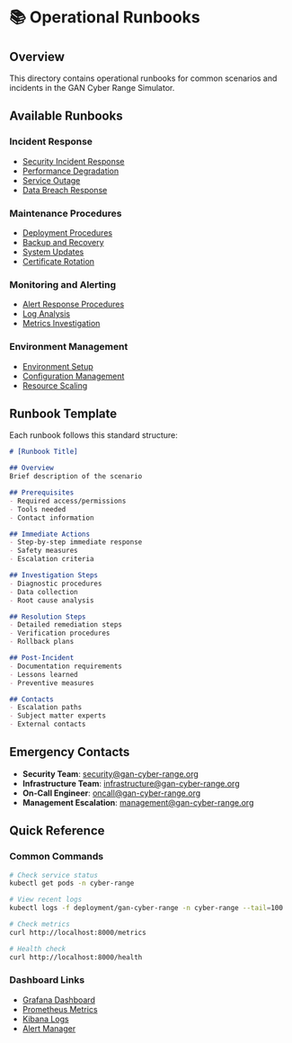 # 📚 Operational Runbooks

## Overview

This directory contains operational runbooks for common scenarios and incidents in the GAN Cyber Range Simulator.

## Available Runbooks

### Incident Response
- [Security Incident Response](./security-incident-response.md)
- [Performance Degradation](./performance-degradation.md)
- [Service Outage](./service-outage.md)
- [Data Breach Response](./data-breach-response.md)

### Maintenance Procedures
- [Deployment Procedures](./deployment-procedures.md)
- [Backup and Recovery](./backup-recovery.md)
- [System Updates](./system-updates.md)
- [Certificate Rotation](./certificate-rotation.md)

### Monitoring and Alerting
- [Alert Response Procedures](./alert-response.md)
- [Log Analysis](./log-analysis.md)
- [Metrics Investigation](./metrics-investigation.md)

### Environment Management
- [Environment Setup](./environment-setup.md)
- [Configuration Management](./configuration-management.md)
- [Resource Scaling](./resource-scaling.md)

## Runbook Template

Each runbook follows this standard structure:

```markdown
# [Runbook Title]

## Overview
Brief description of the scenario

## Prerequisites
- Required access/permissions
- Tools needed
- Contact information

## Immediate Actions
- Step-by-step immediate response
- Safety measures
- Escalation criteria

## Investigation Steps
- Diagnostic procedures
- Data collection
- Root cause analysis

## Resolution Steps
- Detailed remediation steps
- Verification procedures
- Rollback plans

## Post-Incident
- Documentation requirements
- Lessons learned
- Preventive measures

## Contacts
- Escalation paths
- Subject matter experts
- External contacts
```

## Emergency Contacts

- **Security Team**: security@gan-cyber-range.org
- **Infrastructure Team**: infrastructure@gan-cyber-range.org
- **On-Call Engineer**: oncall@gan-cyber-range.org
- **Management Escalation**: management@gan-cyber-range.org

## Quick Reference

### Common Commands
```bash
# Check service status
kubectl get pods -n cyber-range

# View recent logs
kubectl logs -f deployment/gan-cyber-range -n cyber-range --tail=100

# Check metrics
curl http://localhost:8000/metrics

# Health check
curl http://localhost:8000/health
```

### Dashboard Links
- [Grafana Dashboard](http://grafana.cyber-range.local/dashboard)
- [Prometheus Metrics](http://prometheus.cyber-range.local:9090)
- [Kibana Logs](http://kibana.cyber-range.local:5601)
- [Alert Manager](http://alertmanager.cyber-range.local:9093)